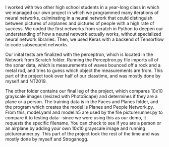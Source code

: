 I worked with two other high school students in a year-long class in which we managed our own project in which we programmed many iterations of neural networks, culminating in a neural network that could distinguish between pictures of airplanes and pictures of people with a high rate of success. We coded the first networks from scratch in Python to deepen our understanding of how a neural network actually works, without specialized neural network libraries. Then, we used Keras with a backend of Tensorflow to code subsequent networks.

Our inital tests are finalized with the perceptron, which is located in the Network from Scratch folder. Running the Perceptron.py file imports all of the sonar data, which is measurements of waves bounced off a rock and a metal rod, and tries to guess which object the measurements are from. This part of the project took over half of our classtime, and was mostly done by myself and NT2019.

The other folder contains our final leg of the project, which compares 10x10 grayscale images (resized with PhotoScape) and determines if they are a plane or a person. The training data is in the Faces and Planes folder, and the program which creates the model is Planes and People Network.py. From this, model.yaml and model.h5 are used by the file picturerunner.py to compare it to testing data--since we were using this as our demo, it requests the specific filename. You can check to see if you are a person or an airplane by adding your own 10x10 grayscale image and running picturerunner.py. This part of the project took the rest of the time and was mostly done by myself and Stroganogg.